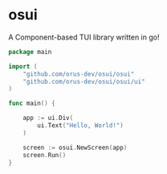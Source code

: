 # osui
A Component-based TUI library written in go!


```go
package main

import (
	"github.com/orus-dev/osui/osui"
	"github.com/orus-dev/osui/osui/ui"
)

func main() {

	app := ui.Div(
		ui.Text("Hello, World!")
	)

	screen := osui.NewScreen(app)
	screen.Run()
}
```